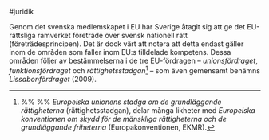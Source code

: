 #juridik

Genom det svenska medlemskapet i EU har Sverige åtagit sig att ge det EU-rättsliga ramverket företräde över svensk nationell rätt (företrädesprincipen). Det är dock värt att notera att detta endast gäller inom de områden som faller inom EU:s tilldelade kompetens. Dessa områden följer av bestämmelserna i de tre EU-fördragen – *unionsfördraget*, *funktionsfördraget* och *rättighetsstadgan*[^1] – som även gemensamt benämns *Lissabonfördraget* (2009).

[^1]: %% %% *Europeiska unionens stadga om de grundläggande rättigheterna* (rättighetsstadgan), delar många likheter med *Europeiska konventionen om skydd för de mänskliga rättigheterna och de grundläggande friheterna* (Europakonventionen, EKMR).